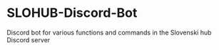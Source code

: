 # SLOHUB-Discord-Bot
Discord bot for various functions and commands in the Slovenski hub Discord server
